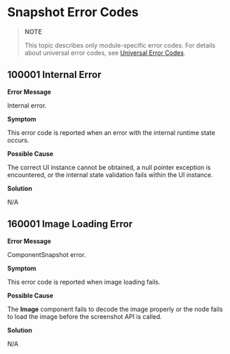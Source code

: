 # Snapshot Error Codes

> **NOTE**
>
> This topic describes only module-specific error codes. For details about universal error codes, see [Universal Error Codes](../errorcode-universal.md).

## 100001 Internal Error

**Error Message**

Internal error.

**Symptom**

This error code is reported when an error with the internal runtime state occurs.

**Possible Cause**

The correct UI instance cannot be obtained, a null pointer exception is encountered, or the internal state validation fails within the UI instance.

**Solution**

N/A

## 160001 Image Loading Error

**Error Message**

ComponentSnapshot error.

**Symptom**

This error code is reported when image loading fails.

**Possible Cause**

The **Image** component fails to decode the image properly or the node fails to load the image before the screenshot API is called.

**Solution**

N/A
